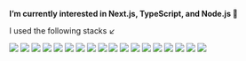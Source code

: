 <div align="left">
  <p><strong>I’m currently interested in Next.js, TypeScript, and Node.js 🚀</strong></p>
  <p>I used the following stacks ↙️</p>
  
  <!-- Frontend -->
  <img src="https://img.shields.io/badge/React-61DAFB?style=for-the-badge&logo=React&logoColor=black"/>
  <img src="https://img.shields.io/badge/Next.js-000000?style=for-the-badge&logo=Next.js&logoColor=white"/>
  <img src="https://img.shields.io/badge/TypeScript-3178C6?style=for-the-badge&logo=typescript&logoColor=white"/>
  <img src="https://img.shields.io/badge/Redux-764ABC?style=for-the-badge&logo=Redux&logoColor=black"/>
  <img src="https://img.shields.io/badge/Recoil-3578E5?style=for-the-badge&logo=recoil&logoColor=black"/>
  <img src="https://img.shields.io/badge/Tailwind CSS-06B6D4?style=for-the-badge&logo=tailwind-css&logoColor=black"/>
  <img src="https://img.shields.io/badge/Styled Components-DB7093?style=for-the-badge&logo=styled-components&logoColor=black"/>
  
  <!-- Backend -->
  <img src="https://img.shields.io/badge/Node.js-339933?style=for-the-badge&logo=Node.js&logoColor=black"/>
  <img src="https://img.shields.io/badge/Spring-6DB33F?style=for-the-badge&logo=spring&logoColor=black"/>
  <img src="https://img.shields.io/badge/Spring Boot-6DB33F?style=for-the-badge&logo=spring-boot&logoColor=black"/>
  
  <!-- Database -->
  <img src="https://img.shields.io/badge/PostgreSQL-4169E1?style=for-the-badge&logo=postgresql&logoColor=white"/>
  <img src="https://img.shields.io/badge/MySQL-4479A1?style=for-the-badge&logo=MySQL&logoColor=white"/>
  <img src="https://img.shields.io/badge/Oracle-F80000?style=for-the-badge&logo=oracle&logoColor=black"/>
  <img src="https://img.shields.io/badge/MongoDB-47A248?style=for-the-badge&logo=MongoDB&logoColor=black"/>
  
  <!-- Cloud / Services -->
  <img src="https://img.shields.io/badge/Firebase-FFCA28?style=for-the-badge&logo=firebase&logoColor=black"/>
  
  <!-- Mobile Development -->
  <img src="https://img.shields.io/badge/Flutter-02569B?style=for-the-badge&logo=flutter&logoColor=white"/>
  
  <!-- Blockchain -->
  <img src="https://img.shields.io/badge/Solidity-363636?style=for-the-badge&logo=solidity&logoColor=white"/>
  
  <!-- Analytics -->
  <img src="https://img.shields.io/badge/Qlik Sense-2CA01C?style=for-the-badge&logo=qlik&logoColor=black"/>
</div>
